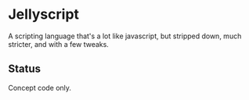 # Jellyscript

A scripting language that's a lot like javascript, but stripped down, much stricter, and with a few tweaks.

## Status

Concept code only.
